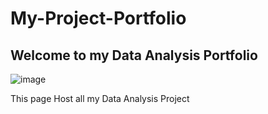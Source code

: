 # My-Project-Portfolio
## Welcome to my Data Analysis Portfolio
![image](https://user-images.githubusercontent.com/96060060/174395799-1c481ea7-6d11-46d9-a0bc-50ae8f245680.png)

This page Host all my Data Analysis Project
